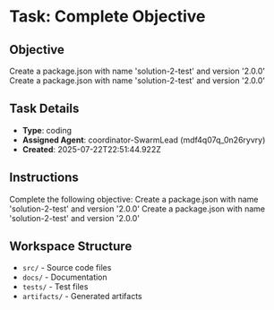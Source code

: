 # Task: Complete Objective

## Objective
Create a package.json with name 'solution-2-test' and version '2.0.0' Create a package.json with name 'solution-2-test' and version '2.0.0'

## Task Details
- **Type**: coding
- **Assigned Agent**: coordinator-SwarmLead (mdf4q07q_0n26ryvry)
- **Created**: 2025-07-22T22:51:44.922Z

## Instructions
Complete the following objective: Create a package.json with name 'solution-2-test' and version '2.0.0' Create a package.json with name 'solution-2-test' and version '2.0.0'

## Workspace Structure
- `src/` - Source code files
- `docs/` - Documentation
- `tests/` - Test files
- `artifacts/` - Generated artifacts
